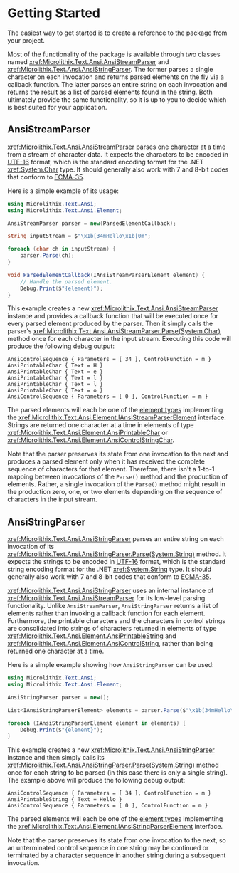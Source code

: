 # Getting Started

The easiest way to get started is to create a reference to the package from your project.

Most of the functionality of the package is available through two classes named <xref:Microlithix.Text.Ansi.AnsiStreamParser> and <xref:Microlithix.Text.Ansi.AnsiStringParser>. The former parses a single character on each invocation and returns parsed elements on the fly via a callback function. The latter parses an entire string on each invocation and returns the result as a list of parsed elements found in the string. Both ultimately provide the same functionality, so it is up to you to decide which is best suited for your application.

## AnsiStreamParser

<xref:Microlithix.Text.Ansi.AnsiStreamParser> parses one character at a time from a stream of character data. It expects the characters to be encoded in [UTF-16](https://en.wikipedia.org/wiki/UTF-16) format, which is the standard encoding format for the .NET <xref:System.Char> type. It should generally also work with 7 and 8-bit codes that conform to [ECMA-35](References.md#ecma-35).

Here is a simple example of its usage:

```csharp
using Microlithix.Text.Ansi;
using Microlithix.Text.Ansi.Element;

AnsiStreamParser parser = new(ParsedElementCallback);

string inputStream = $"\x1b[34mHello\x1b[0m";

foreach (char ch in inputStream) {
    parser.Parse(ch);
}

void ParsedElementCallback(IAnsiStreamParserElement element) {
    // Handle the parsed element.
    Debug.Print($"{element}");
}
```

This example creates a new <xref:Microlithix.Text.Ansi.AnsiStreamParser> instance and provides a callback function that will be executed once for every parsed element produced by the parser. Then it simply calls the parser's <xref:Microlithix.Text.Ansi.AnsiStreamParser.Parse(System.Char)> method once for each character in the input stream. Executing this code will produce the following debug output:

```text
AnsiControlSequence { Parameters = [ 34 ], ControlFunction = m }
AnsiPrintableChar { Text = H }
AnsiPrintableChar { Text = e }
AnsiPrintableChar { Text = l }
AnsiPrintableChar { Text = l }
AnsiPrintableChar { Text = o }
AnsiControlSequence { Parameters = [ 0 ], ControlFunction = m }
```

The parsed elements will each be one of the [element types](Elements.md) implementing the <xref:Microlithix.Text.Ansi.Element.IAnsiStreamParserElement> interface. Strings are returned one character at a time in elements of type <xref:Microlithix.Text.Ansi.Element.AnsiPrintableChar> or <xref:Microlithix.Text.Ansi.Element.AnsiControlStringChar>.

Note that the parser preserves its state from one invocation to the next and produces a parsed element only when it has received the complete sequence of characters for that element. Therefore, there isn't a 1-to-1 mapping between invocations of the `Parse()` method and the production of elements. Rather, a single invocation of the `Parse()` method might result in the production zero, one, or two elements depending on the sequence of characters in the input stream.

## AnsiStringParser

<xref:Microlithix.Text.Ansi.AnsiStringParser> parses an entire string on each invocation of its <xref:Microlithix.Text.Ansi.AnsiStringParser.Parse(System.String)> method. It expects the strings to be encoded in [UTF-16](https://en.wikipedia.org/wiki/UTF-16) format, which is the standard string encoding format for the .NET <xref:System.String> type. It should generally also work with 7 and 8-bit codes that conform to [ECMA-35](References.md#ecma-35).

<xref:Microlithix.Text.Ansi.AnsiStringParser> uses an internal instance of <xref:Microlithix.Text.Ansi.AnsiStreamParser> for its low-level parsing functionality. Unlike `AnsiStreamParser`, `AnsiStringParser` returns a list of elements rather than invoking a callback function for each element. Furthermore, the printable characters and the characters in control strings are consolidated into strings of characters returned in elements of type <xref:Microlithix.Text.Ansi.Element.AnsiPrintableString> and <xref:Microlithix.Text.Ansi.Element.AnsiControlString>, rather than being returned one character at a time.

Here is a simple example showing how `AnsiStringParser` can be used:

```csharp
using Microlithix.Text.Ansi;
using Microlithix.Text.Ansi.Element;

AnsiStringParser parser = new();

List<IAnsiStringParserElement> elements = parser.Parse($"\x1b[34mHello\x1b[0m");

foreach (IAnsiStringParserElement element in elements) {
    Debug.Print($"{element}");
}
```

This example creates a new <xref:Microlithix.Text.Ansi.AnsiStringParser> instance and then simply calls its <xref:Microlithix.Text.Ansi.AnsiStringParser.Parse(System.String)> method once for each string to be parsed (in this case there is only a single string). The example above will produce the following debug output:

```text
AnsiControlSequence { Parameters = [ 34 ], ControlFunction = m }
AnsiPrintableString { Text = Hello }
AnsiControlSequence { Parameters = [ 0 ], ControlFunction = m }
```

The parsed elements will each be one of the [element types](Elements.md) implementing the <xref:Microlithix.Text.Ansi.Element.IAnsiStringParserElement> interface.

Note that the parser preserves its state from one invocation to the next, so an unterminated control sequence in one string may be continued or terminated by a character sequence in another string during a subsequent invocation.
